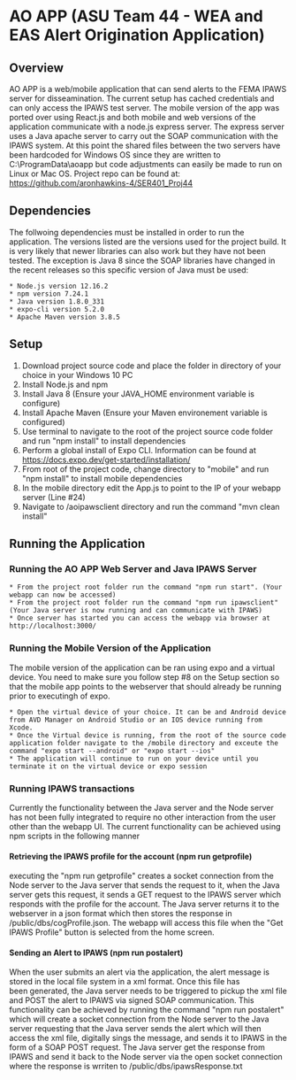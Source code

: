 # AO APP (ASU Team 44 - WEA and EAS Alert Origination Application)

## Overview 
AO APP is a web/mobile application that can send alerts to the FEMA IPAWS server 
for disseamination. The current setup has cached credentials and can only access 
the IPAWS test server. The mobile version of the app was ported over using React.js 
and both mobile and web versions of the application communicate with a node.js express
server. The express server uses a Java apache server to carry out the SOAP communication 
with the IPAWS system. At this point the shared files between the two servers have been 
hardcoded for Windows OS since they are written to C:\ProgramData\aoapp but code adjustments
can easily be made to run on Linux or Mac OS. Project repo can be found at: 
https://github.com/aronhawkins-4/SER401_Proj44

## Dependencies 
The follwoing dependencies must be installed in order to run the application. The versions listed
are the versions used for the project build. It is very likely that newer libraries can also work 
but they have not been tested. The exception is Java 8 since the SOAP libraries have changed in the 
recent releases so this specific version of Java must be used: 
    
    * Node.js version 12.16.2
    * npm version 7.24.1
    * Java version 1.8.0_331
    * expo-cli version 5.2.0 
    * Apache Maven version 3.8.5

## Setup 
1. Download project source code and place the folder in directory of your choice in your Windows 10 PC 
2. Install Node.js and npm 
3. Install Java 8 (Ensure your JAVA_HOME environment variable is configure)
4. Install Apache Maven (Ensure your Maven environement variable is configured)
5. Use terminal to navigate to the root of the project source code folder and run "npm install" to install dependencies
6. Perform a global install of Expo CLI. Information can be found at https://docs.expo.dev/get-started/installation/
7. From root of the project code, change directory to "mobile" and run "npm install" to install mobile dependencies
8. In the mobile directory edit the App.js to point to the IP of your webapp server (Line #24)
9. Navigate to /aoipawsclient directory and run the command "mvn clean install" 

## Running the Application 

### Running the AO APP Web Server and Java IPAWS Server  
    * From the project root folder run the command "npm run start". (Your webapp can now be accessed)
    * From the project root folder run the command "npm run ipawsclient" (Your Java server is now running and can communicate with IPAWS)
    * Once server has started you can access the webapp via browser at http://localhost:3000/

### Running the Mobile Version of the Application
The mobile version of the application can be ran using expo and a virtual device. You need to make sure you follow step #8
on the Setup section so that the mobile app points to the webserver that should already be running prior to executingh of expo. 
    
    * Open the virtual device of your choice. It can be and Android device from AVD Manager on Android Studio or an IOS device running from Xcode. 
    * Once the Virtual device is running, from the root of the source code application folder navigate to the /mobile directory and exceute the command "expo start --android" or "expo start --ios"
    * The application will continue to run on your device until you terminate it on the virtual device or expo session

### Running IPAWS transactions 
Currently the functionality between the Java server and the Node server has not been fully integrated to require no other interaction from the 
user other than the webapp UI. The current functionality can be achieved using npm scripts in the following manner 
    
#### Retrieving the IPAWS profile for the account (npm run getprofile)
executing the "npm run getprofile" creates a socket connection from the Node server to the Java server that sends the request to it, when the 
Java server gets this request, it sends a GET request to the IPAWS server which responds with the profile for the account. The Java server 
returns it to the webserver in a json format which then stores the response in /public/dbs/cogProfile.json. The webapp will access this file 
when the "Get IPAWS Profile" button is selected from the home screen. 

#### Sending an Alert to IPAWS (npm run postalert)
When the user submits an alert via the application, the alert message is stored in the local file system in a xml format. Once this file has  
been generated, the Java server needs to be triggered to pickup the xml file and POST the alert to IPAWS via signed SOAP communication. 
This functionality can be achieved by running the command "npm run postalert" which will create a socket connection from the Node server to 
the Java server requesting that the Java server sends the alert which will then access the xml file, digitally sings the message, and sends it
to IPAWS in the form of a SOAP POST request. The Java server get the response from IPAWS and send it back to the Node server via the open socket 
connection where the response is wrriten to /public/dbs/ipawsResponse.txt

